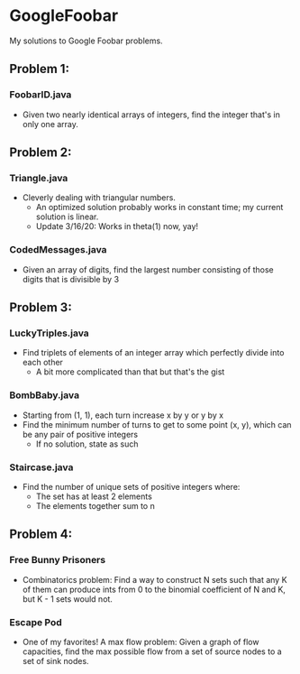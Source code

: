 # GoogleFoobar
My solutions to Google Foobar problems.

## Problem 1:
### FoobarID.java
* Given two nearly identical arrays of integers, find the integer that's in only one array.

## Problem 2:
### Triangle.java
* Cleverly dealing with triangular numbers.
  * An optimized solution probably works in constant time; my current solution is linear.
  * Update 3/16/20: Works in theta(1) now, yay!
### CodedMessages.java
* Given an array of digits, find the largest number consisting of those digits that is divisible by 3

## Problem 3:
### LuckyTriples.java
* Find triplets of elements of an integer array which perfectly divide into each other
  * A bit more complicated than that but that's the gist
  
### BombBaby.java
  * Starting from (1, 1), each turn increase x by y or y by x
  * Find the minimum number of turns to get to some point (x, y), which can be any pair of positive integers
    * If no solution, state as such

### Staircase.java
  * Find the number of unique sets of positive integers where:
    * The set has at least 2 elements
    * The elements together sum to n
    
## Problem 4:
### Free Bunny Prisoners
  * Combinatorics problem: Find a way to construct N sets such that any K of them can produce ints from 0 to the binomial coefficient of N and K, but K - 1 sets would not.
### Escape Pod
  * One of my favorites! A max flow problem: Given a graph of flow capacities, find the max possible flow from a set of source nodes to a set of sink nodes.
